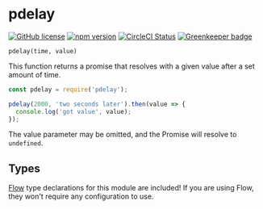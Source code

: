 # pdelay

[![GitHub license](https://img.shields.io/badge/license-MIT-blue.svg)](https://github.com/AgentME/pdelay/blob/master/LICENSE.txt) [![npm version](https://img.shields.io/npm/v/pdelay.svg?style=flat)](https://www.npmjs.com/package/pdelay) [![CircleCI Status](https://circleci.com/gh/AgentME/pdelay.svg?style=shield)](https://circleci.com/gh/AgentME/pdelay) [![Greenkeeper badge](https://badges.greenkeeper.io/AgentME/pdelay.svg)](https://greenkeeper.io/)

```
pdelay(time, value)
```

This function returns a promise that resolves with a given value after a set
amount of time.

```js
const pdelay = require('pdelay');

pdelay(2000, 'two seconds later').then(value => {
  console.log('got value', value);
});
```

The value parameter may be omitted, and the Promise will resolve to
`undefined`.

## Types

[Flow](https://flowtype.org/) type declarations for this module are included!
If you are using Flow, they won't require any configuration to use.
